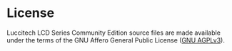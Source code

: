 # License  

Luccitech LCD Series Community Edition source files are made available under the terms of the GNU Affero General Public License ([GNU AGPLv3](http://www.gnu.org/licenses/agpl-3.0.html)).  
